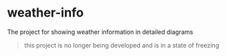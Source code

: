 # weather-info

The project for showing weather information in detailed diagrams

> this project is no longer being developed and is in a state of freezing
